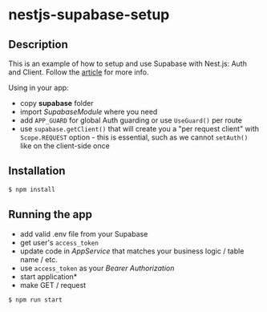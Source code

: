 # nestjs-supabase-setup

## Description
This is an example of how to setup and use Supabase with Nest.js: Auth and Client.
Follow the [article](https://andriishupta.dev/setup-supabase-with-nestjs) for more info.

Using in your app:
- copy **supabase** folder
- import _SupabaseModule_ where you need
- add `APP_GUARD` for global Auth guarding or use `UseGuard()` per route
- use `supabase.getClient()` that will create you a "per request client" with `Scope.REQUEST` option - this is essential, such as we cannot `setAuth()` like on the client-side once

## Installation
```bash
$ npm install
```

## Running the app
- add valid .env file from your Supabase
- get user's `access_token`
- update code in _AppService_ that matches your business logic / table name / etc. 
- use `access_token` as your _Bearer Authorization_
- start application*
- make GET / request

```bash
$ npm run start
```
